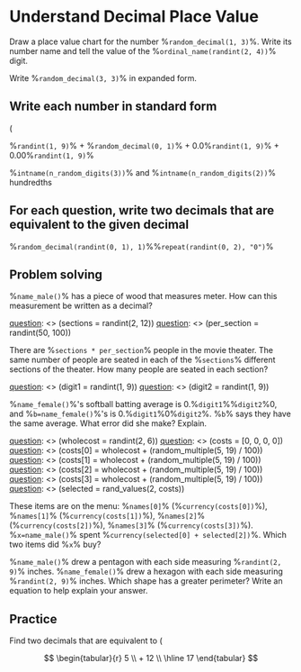 # Understand Decimal Place Value

Draw a place value chart for the number %`random_decimal(1, 3)`%. Write its number name and tell the value of the %`ordinal_name(randint(2, 4))`% digit.

Write %`random_decimal(3, 3)`% in expanded form.

## Write each number in standard form

$\left( %`randint(2, 9)`% \times 1 \right) + \left( %`randint(2, 9)`% \times \frac{1}{100} \right) + \left( %`randint(2, 9)`% \times \frac{1}{%`commaize(1000)`%} \right)$

%`randint(1, 9)`% + %`random_decimal(0, 1)`% + 0.0%`randint(1, 9)`% + 0.00%`randint(1, 9)`%

%`intname(n_random_digits(3))`% and %`intname(n_random_digits(2))`% hundredths

## For each question, write two decimals that are equivalent to the given decimal

[question]: <> (config.count = 4)

%`random_decimal(randint(0, 1), 1)`%%`repeat(randint(0, 2), "0")`%

## Problem solving

%`name_male()`% has a piece of wood that measures $%`randint(2, 9)`% \times \frac{1}{10} + %`randint(2, 9)`% \times \frac{1}{100} + %`randint(2, 9)`% \times \frac{1}{1,000}$ meter. How can this measurement be written as a decimal?

[question]: <> (sections = randint(2, 12))
[question]: <> (per_section = randint(50, 100))

There are %`sections * per_section`% people in the movie theater. The same number of people are seated in each of the %`sections`% different sections of the theater. How many people are seated in each section?

[question]: <> (digit1 = randint(1, 9))
[question]: <> (digit2 = randint(1, 9))

%`name_female()`%'s softball batting average is 0.%`digit1`%%`digit2`%0, and %`b=name_female()`%'s is 0.%`digit1`%0%`digit2`%. %`b`% says they have the same average. What error did she make? Explain.

[question]: <> (names = ["Hamburger", "Salad", "Sandwich", "Pizza"])
[question]: <> (wholecost = randint(2, 6))
[question]: <> (costs = [0, 0, 0, 0])
[question]: <> (costs[0] = wholecost + (random_multiple(5, 19) / 100))
[question]: <> (costs[1] = wholecost + (random_multiple(5, 19) / 100))
[question]: <> (costs[2] = wholecost + (random_multiple(5, 19) / 100))
[question]: <> (costs[3] = wholecost + (random_multiple(5, 19) / 100))
[question]: <> (selected = rand_values(2, costs))

These items are on the menu: %`names[0]`% (%`currency(costs[0])`%), %`names[1]`% (%`currency(costs[1])`%), %`names[2]`% (%`currency(costs[2])`%), %`names[3]`% (%`currency(costs[3])`%). %`x=name_male()`% spent %`currency(selected[0] + selected[2])`%. Which two items did %`x`% buy?

%`name_male()`% drew a pentagon with each side measuring %`randint(2, 9)`% inches. %`name_female()`% drew a hexagon with each side measuring %`randint(2, 9)`% inches. Which shape has a greater perimeter? Write an equation to help explain your answer.

## Practice

Find two decimals that are equivalent to $\left(%`randint(2, 9)`% \times 100 \right) + \left(%`randint(2, 9)`% \times \frac{1}{10} \right) + \left( %`randint(2, 9)`% \times \frac{1}{100} \right)$

$$
 \begin{tabular}{r}
     5 \\
     + 12 \\
     \hline
     17
 \end{tabular}
$$
